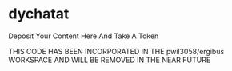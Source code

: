 # dychatat
Deposit Your Content Here And Take A Token

THIS CODE HAS BEEN INCORPORATED IN THE pwil3058/ergibus WORKSPACE AND WILL BE REMOVED IN THE NEAR FUTURE
